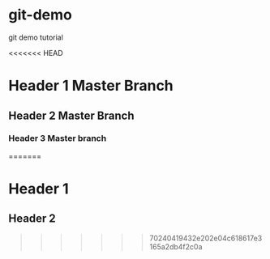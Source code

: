 # git-demo
git demo tutorial

<<<<<<< HEAD
# Header 1 Master Branch
## Header 2 Master Branch 

### Header 3 Master branch
=======
# Header 1
## Header 2
>>>>>>> 70240419432e202e04c618617e3165a2db4f2c0a
